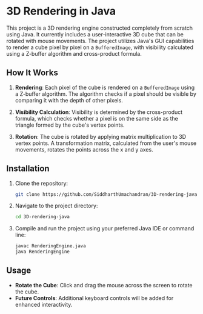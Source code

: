 # 3D Rendering in Java

This project is a 3D rendering engine constructed completely from scratch using Java. It currently includes a user-interactive 3D cube that can be rotated with mouse movements. The project utilizes Java's GUI capabilities to render a cube pixel by pixel on a `BufferedImage`, with visibility calculated using a Z-buffer algorithm and cross-product formula. 

## How It Works

1. **Rendering**: Each pixel of the cube is rendered on a `BufferedImage` using a Z-buffer algorithm. The algorithm checks if a pixel should be visible by comparing it with the depth of other pixels.
  
2. **Visibility Calculation**: Visibility is determined by the cross-product formula, which checks whether a pixel is on the same side as the triangle formed by the cube's vertex points.

3. **Rotation**: The cube is rotated by applying matrix multiplication to 3D vertex points. A transformation matrix, calculated from the user's mouse movements, rotates the points across the x and y axes.

## Installation

1. Clone the repository:
    ```bash
    git clone https://github.com/SiddharthUmachandran/3D-rendering-java.git
    ```

2. Navigate to the project directory:
    ```bash
    cd 3D-rendering-java
    ```

3. Compile and run the project using your preferred Java IDE or command line:
    ```bash
    javac RenderingEngine.java
    java RenderingEngine
    ```

## Usage

- **Rotate the Cube**: Click and drag the mouse across the screen to rotate the cube.
- **Future Controls**: Additional keyboard controls will be added for enhanced interactivity.



